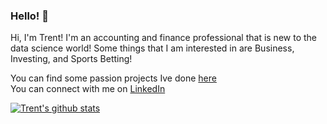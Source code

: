 ### Hello! 👋

Hi, I'm Trent! I'm an accounting and finance professional that is new to the data science world! Some things that I am interested in are Business, Investing, and Sports Betting!


You can find some passion projects Ive done [here](https://tmbern.github.io/)  
You can connect with me on [LinkedIn](https://www.linkedin.com/in/trent-bernhisel-0024/)


[![Trent's github stats](https://github-readme-stats.vercel.app/api?username=tmbern&count_private=true&hide=stars&show_icons=true&theme=chartreuse-dark)](https://github.com/tmbern/github-readme-stats)

